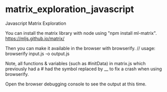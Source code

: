 # matrix_exploration_javascript
Javascript Matrix Exploration

You can install the matrix library with node using "npm install ml-matrix".  
https://mljs.github.io/matrix/

Then you can make it available in the browser with browserify.
// usage: browserify input.js -o output.js

Note, all functions & variables (such as #initData) in matrix.js which previously 
had a # had the symbol replaced by __ to fix a crash when using browserify.

Open the browser debugging console to see the output at this time.
